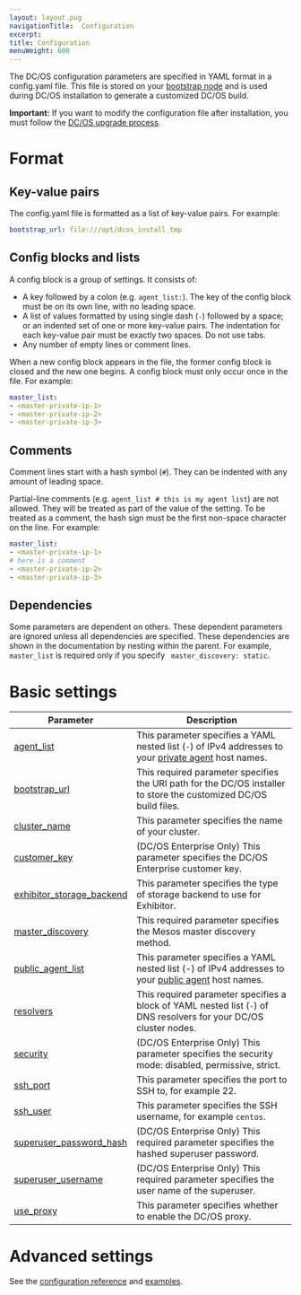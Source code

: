 ```yaml
---
layout: layout.pug
navigationTitle:  Configuration
excerpt:
title: Configuration
menuWeight: 600
---
```


The DC/OS configuration parameters are specified in YAML format in a config.yaml file. This file is stored on your [bootstrap node](/1.11/installing/oss/custom/system-requirements/#bootstrap-node) and is used during DC/OS installation to generate a customized DC/OS build.

**Important:** If you want to modify the configuration file after installation, you must follow the [DC/OS upgrade process](/1.11/installing/oss/upgrading/). 

# Format

## Key-value pairs
The config.yaml file is formatted as a list of key-value pairs. For example:

```yaml
bootstrap_url: file:///opt/dcos_install_tmp
```

## Config blocks and lists
A config block is a group of settings. It consists of:

- A key followed by a colon (e.g. `agent_list:`). The key of the config block must be on its own line, with no leading space.
- A list of values formatted by using single dash (`-`) followed by a space; or an indented set of one or more key-value pairs. The indentation for each key-value pair must be exactly two spaces. Do not use tabs.
- Any number of empty lines or comment lines.

When a new config block appears in the file, the former config block is closed and the new one begins. A config block must only occur once in the file. For example:

```yaml
master_list:
- <master-private-ip-1>
- <master-private-ip-2>
- <master-private-ip-3>
```

## Comments
Comment lines start with a hash symbol (`#`). They can be indented with any amount of leading space.

Partial-line comments (e.g. `agent_list # this is my agent list`) are not allowed. They will be treated as part of the value of the setting. To be treated as a comment, the hash sign must be the first non-space character on the line. For example:

```yaml
master_list:
- <master-private-ip-1>
# here is a comment
- <master-private-ip-2>
- <master-private-ip-3>
```

## Dependencies
Some parameters are dependent on others. These dependent parameters are ignored unless all dependencies are specified. These dependencies are shown in the documentation by nesting within the parent. For example, `master_list` is required only if you specify ` master_discovery: static`.

# Basic settings

| Parameter                              | Description                                                                                                                                               |
|----------------------------------------|-----------------------------------------------------------------------------------------------------------------------------------------------------------|
| [agent_list](/1.11/installing/oss/custom/configuration/configuration-parameters/#agent-list)      | This parameter specifies a YAML nested list (`-`) of IPv4 addresses to your [private agent](/1.11/overview/concepts/#private-agent-node) host names.                  |
| [bootstrap_url](/1.11/installing/oss/custom/configuration/configuration-parameters/#bootstrap-url)                          | This required parameter specifies the URI path for the DC/OS installer to store the customized DC/OS build files.                                         |
| [cluster_name](/1.11/installing/oss/custom/configuration/configuration-parameters/#cluster-name)                           | This parameter specifies the name of your cluster.    |
| [customer_key](/1.11/installing/oss/custom/configuration/configuration-parameters/#customer-key)                  | (DC/OS Enterprise Only) This parameter specifies the DC/OS Enterprise customer key.   |
| [exhibitor_storage_backend](/1.11/installing/oss/custom/configuration/configuration-parameters/#exhibitor-storage-backend)         | This parameter specifies the type of storage backend to use for Exhibitor.          |
| [master_discovery](/1.11/installing/oss/custom/configuration/configuration-parameters/#master-discovery)                          | This required parameter specifies the Mesos master discovery method.         |
| [public_agent_list](/1.11/installing/oss/custom/configuration/configuration-parameters/#public-agent-list)       | This parameter specifies a YAML nested list (-) of IPv4 addresses to your [public agent](/1.11/overview/concepts/#public-agent-node) host names.    |
| [resolvers](/1.11/installing/oss/custom/configuration/configuration-parameters/#resolvers)       | This required parameter specifies a block of YAML nested list (`-`) of DNS resolvers for your DC/OS cluster nodes.   |
| [security](/1.11/installing/oss/custom/configuration/configuration-parameters/#security)                           | (DC/OS Enterprise Only) This parameter specifies the security mode: disabled, permissive, strict.  |
| [ssh_port](/1.11/installing/oss/custom/configuration/configuration-parameters/#ssh-port)                           | This parameter specifies the port to SSH to, for example 22.          |
| [ssh_user](/1.11/installing/oss/custom/configuration/configuration-parameters/#ssh-user)                           | This parameter specifies the SSH username, for example `centos`.     |
| [superuser_password_hash](/1.11/installing/oss/custom/configuration/configuration-parameters/#superuser-password-hash)            | (DC/OS Enterprise Only) This required parameter specifies the hashed superuser password.      |
| [superuser_username](/1.11/installing/oss/custom/configuration/configuration-parameters/#superuser-username)               | (DC/OS Enterprise Only) This required parameter specifies the user name of the superuser.    |
| [use_proxy](/1.11/installing/oss/custom/configuration/configuration-parameters/#use-proxy)        | This parameter specifies whether to enable the DC/OS proxy.     |


# Advanced settings

See the [configuration reference](/1.11/installing/oss/custom/configuration/configuration-parameters/) and [examples](/1.11/installing/oss/custom/configuration/examples/).
